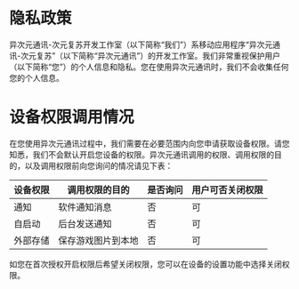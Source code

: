 # 隐私政策

异次元通讯-次元复苏开发工作室（以下简称“我们”）系移动应用程序“异次元通讯-次元复苏”（以下简称“异次元通讯”）的开发工作室。我们非常重视保护用户（以下简称“您”）的个人信息和隐私。您在使用异次元通讯时，我们不会收集任何您的个人信息。

# 设备权限调用情况

在您使用异次元通讯过程中，我们需要在必要范围内向您申请获取设备权限。请您知悉，我们不会默认开启您设备的权限。异次元通讯调用的权限、调用权限的目的，以及调用权限前向您询问的情况请见下表：

| 设备权限 | 调用权限的目的     | 是否询问 | 用户可否关闭权限 |
| -------- | ------------------ | -------- | ---------------- |
| 通知     | 软件通知消息       | 否       | 可               |
| 自启动   | 后台发送通知       | 否       | 可               |
| 外部存储 | 保存游戏图片到本地 | 否       | 可               |

如您在首次授权开启权限后希望关闭权限，您可以在设备的设置功能中选择关闭权限。
